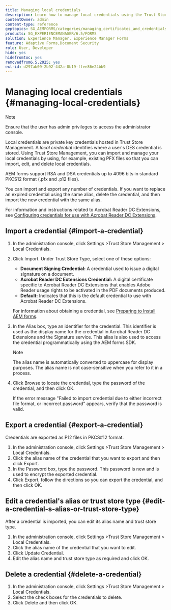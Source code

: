 ```yaml
---
title: Managing local credentials
description: Learn how to manage local credentials using the Trust Store Management. AEM forms support RSA and DSA credentials in standard PKCS12 form.
contentOwner: admin
content-type: reference
geptopics: SG_AEMFORMS/categories/managing_certificates_and_credentials
products: SG_EXPERIENCEMANAGER/6.5/FORMS
solution: Experience Manager, Experience Manager Forms
feature: Adaptive Forms,Document Security
role: User, Developer
hide: yes
hidefromtoc: yes
removedfrom6.5.2025: yes
exl-id: d297ab09-2b92-442a-8b19-ffee86e24bb9
---
```

# Managing local credentials {#managing-local-credentials}

>[!NOTE]
> 
> Ensure that the user has admin privileges to access the administrator console.

Local credentials are private key credentials hosted in Trust Store Management. A *local credential* identifies where a user's DES credential is stored. Using Trust Store Management, you can import and manage your local credentials by using, for example, existing PFX files so that you can import, edit, and delete local credentials.

AEM forms support RSA and DSA credentials up to 4096 bits in standard PKCS12 format (.pfx and .p12 files).

You can import and export any number of credentials. If you want to replace an expired credential using the same alias, delete the credential, and then import the new credential with the same alias.

For information and instructions related to Acrobat Reader DC Extensions, see [Configuring credentials for use with Acrobat Reader DC Extensions](/help/forms/using/admin-help/configuring-credentials-acrobat-reader-dc.md#configuring-credentials-for-use-with-acrobat-reader-dc-extensions).

## Import a credential {#import-a-credential}

1. In the administration console, click Settings &gt;Trust Store Management &gt; Local Credentials.
1. Click Import. Under Trust Store Type, select one of these options:

    * **Document Signing Credential:** A credential used to issue a digital signature on a document.
    * **Acrobat Reader DC Extensions Credential:** A digital certificate specific to Acrobat Reader DC Extensions that enables Adobe Reader usage rights to be activated in the PDF documents produced.
    * **Default:** Indicates that this is the default credential to use with Acrobat Reader DC Extensions.

   For information about obtaining a credential, see [Preparing to Install AEM forms](https://helpx.adobe.com/pdf/aem-forms/6-3/prepare-install-single-server.pdf).

1. In the Alias box, type an identifier for the credential. This identifier is used as the display name for the credential in Acrobat Reader DC Extensions and the Signature service. This alias is also used to access the credential programmatically using the AEM forms SDK.

   >[!NOTE]
   >
   >The alias name is automatically converted to uppercase for display purposes. The alias name is not case-sensitive when you refer to it in a process.

1. Click Browse to locate the credential, type the password of the credential, and then click OK.

   If the error message "Failed to import credential due to either incorrect file format, or incorrect password" appears, verify that the password is valid.

## Export a credential {#export-a-credential}

Credentials are exported as P12 files in PKCS#12 format.

1. In the administration console, click Settings &gt;Trust Store Management &gt; Local Credentials.
1. Click the alias name of the credential that you want to export and then click Export.
1. In the Password box, type the password. This password is new and is used to encrypt the exported credential.
1. Click Export, follow the directions so you can export the credential, and then click OK.

## Edit a credential's alias or trust store type {#edit-a-credential-s-alias-or-trust-store-type}

After a credential is imported, you can edit its alias name and trust store type.

1. In the administration console, click Settings &gt;Trust Store Management &gt; Local Credentials.
1. Click the alias name of the credential that you want to edit.
1. Click Update Credential.
1. Edit the alias name and trust store type as required and click OK.

## Delete a credential {#delete-a-credential}

1. In the administration console, click Settings &gt;Trust Store Management &gt; Local Credentials.
1. Select the check boxes for the credentials to delete.
1. Click Delete and then click OK.
